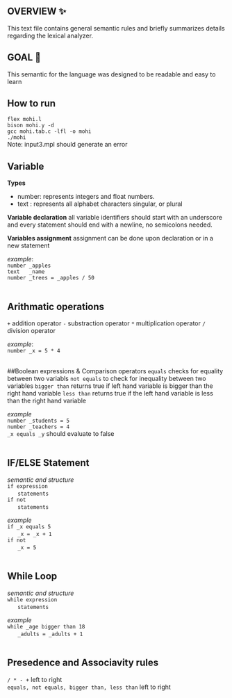 ## OVERVIEW ✨
This text file contains general semantic rules and briefly summarizes details regarding the lexical analyzer.

## GOAL 🎯
This semantic for the language was designed to be readable and easy to learn 

## How to run <br>
`flex mohi.l` <br>
`bison mohi.y -d` <br>
`gcc mohi.tab.c -lfl -o mohi` <br>
`./mohi` <br>
Note: input3.mpl should generate an error


## Variable
**Types** 
* number: represents integers and float numbers.
* text  : represents all alphabet characters singular, or plural

**Variable declaration**
all variable identifiers should start with an underscore and every statement should end with a newline, no semicolons needed.

**Variables assignment**
assignment can be done upon declaration or in a new statement

*example*: <br>
`number _apples` <br>
`text   _name` <br>
`number _trees = _apples / 50`<br>
<br>

## Arithmatic operations
`+` addition operator
`-` substraction operator
`*` multiplication operator
`/` division operator

*example*:<br>
`number _x = 5 * 4` <br>
<br>

##Boolean expressions & Comparison operators
`equals` checks for equality between two variabls
`not equals` to check for inequality between two variables
`bigger than` returns true if left hand variable is bigger than the right hand variable
`less than` returns true if the left hand variable is less than the right hand variable

*example* <br>
`number _students = 5` <br>
`number _teachers = 4` <br>
`_x equals _y` should evaluate to false <br>
<br>

## IF/ELSE Statement
*semantic and structure* <br>
`if expression` <br>
&nbsp;&nbsp;&nbsp;&nbsp;&nbsp;&nbsp;`statements` <br>
`if not` <br>
&nbsp;&nbsp;&nbsp;&nbsp;&nbsp;&nbsp;`statements` <br>

*example* <br>
`if _x equals 5` <br>
&nbsp;&nbsp;&nbsp;&nbsp;&nbsp;&nbsp;`_x = _x + 1` <br>
`if not` <br>
&nbsp;&nbsp;&nbsp;&nbsp;&nbsp;&nbsp;`_x = 5` <br>
<br>

## While Loop
*semantic and structure* <br>
`while expression` <br>
&nbsp;&nbsp;&nbsp;&nbsp;&nbsp;&nbsp;`statements` <br>

*example* <br>
`while _age bigger than 18` <br>
&nbsp;&nbsp;&nbsp;&nbsp;&nbsp;&nbsp;`_adults = _adults + 1` <br>
<br>

## Presedence and Associavity rules
`/ * - +` left to right <br>
`equals, not equals, bigger than, less than` left to right <br>